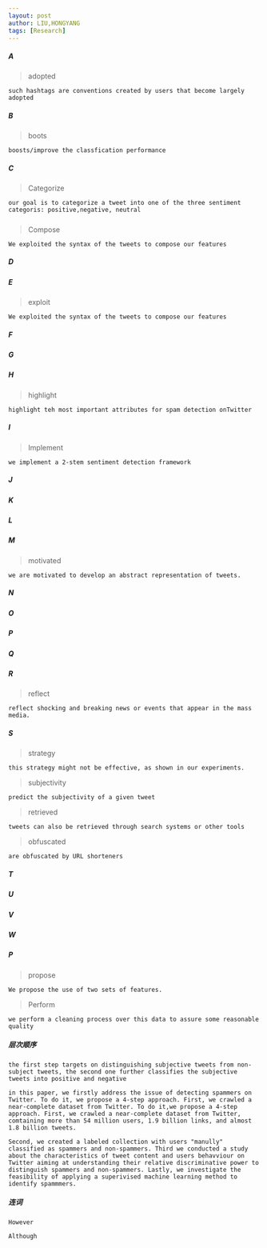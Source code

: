 ```yaml
---
layout: post
author: LIU,HONGYANG
tags: [Research]
---
```




##### A

> adopted 

```
such hashtags are conventions created by users that become largely adopted
```





##### B

> boots

```
boosts/improve the classfication performance
```





##### C



> Categorize

```
our goal is to categorize a tweet into one of the three sentiment categoris: positive,negative, neutral
```



##### 







> Compose



```
We exploited the syntax of the tweets to compose our features
```



##### D





##### E



> exploit

```
We exploited the syntax of the tweets to compose our features
```





##### F



##### G



##### H

> highlight



```
highlight teh most important attributes for spam detection onTwitter
```





##### I

> Implement

```
we implement a 2-stem sentiment detection framework
```



##### J



##### K



##### L



##### M



> motivated

```
we are motivated to develop an abstract representation of tweets.
```







##### N



##### O



##### P



##### Q



##### R

> reflect



```
reflect shocking and breaking news or events that appear in the mass media.
```



##### S



> strategy

```
this strategy might not be effective, as shown in our experiments.
```



> subjectivity

```
predict the subjectivity of a given tweet
```



> retrieved

```
tweets can also be retrieved through search systems or other tools
```



> obfuscated

```
are obfuscated by URL shorteners
```





##### T



##### U

##### V



##### W













##### P



> propose

```
We propose the use of two sets of features.
```



> Perform



```
we perform a cleaning process over this data to assure some reasonable quality
```





##### 层次顺序

```
the first step targets on distinguishing subjective tweets from non-subject tweets, the second one further classifies the subjective tweets into positive and negative
```



```
in this paper, we firstly address the issue of detecting spammers on Twitter. To do it, we propose a 4-step approach. First, we crawled a near-complete dataset from Twitter. To do it,we propose a 4-step approach. First, we crawled a near-complete dataset from Twitter, comtaining more than 54 million users, 1.9 billion links, and almost 1.8 billion tweets.

Second, we created a labeled collection with users "manully" classified as spammers and non-spammers. Third we conducted a study about the characteristics of tweet content and users behavviour on Twitter aiming at understanding their relative discriminative power to distinguish spammers and non-spammers. Lastly, we investigate the feasibility of applying a superivised machine learning method to identify spammmers.
```





##### 连词

```
However

Although
```





